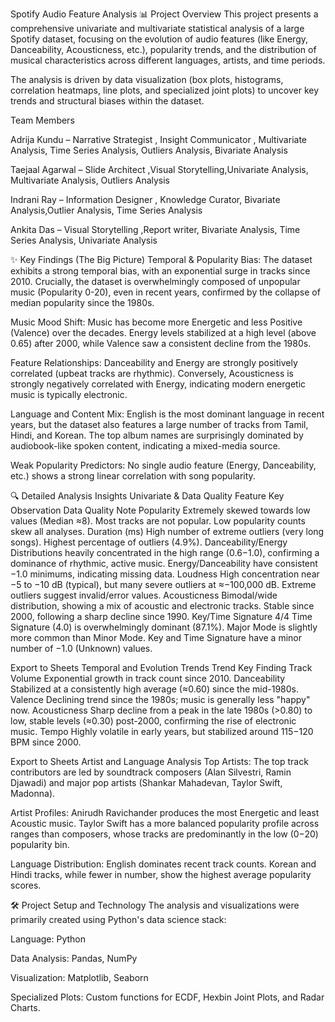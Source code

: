Spotify Audio Feature Analysis
📊 Project Overview
This project presents a comprehensive univariate and multivariate statistical analysis of a large Spotify dataset, focusing on the evolution of audio features (like Energy, Danceability, Acousticness, etc.), popularity trends, and the distribution of musical characteristics across different languages, artists, and time periods.

The analysis is driven by data visualization (box plots, histograms, correlation heatmaps, line plots, and specialized joint plots) to uncover key trends and structural biases within the dataset.

Team Members

Adrija Kundu – Narrative Strategist , Insight Communicator , Multivariate Analysis, Time Series Analysis, Outliers Analysis, Bivariate Analysis

Taejaal Agarwal – Slide Architect ,Visual Storytelling,Univariate Analysis, Multivariate Analysis, Outliers Analysis

Indrani Ray – Information Designer , Knowledge Curator, Bivariate Analysis,Outlier Analysis, Time Series Analysis

Ankita Das – Visual Storytelling ,Report writer, Bivariate Analysis, Time Series Analysis, Univariate Analysis

✨ Key Findings (The Big Picture)
Temporal & Popularity Bias: The dataset exhibits a strong temporal bias, with an exponential surge in tracks since 2010. Crucially, the dataset is overwhelmingly composed of unpopular music (Popularity 0-20), even in recent years, confirmed by the collapse of median popularity since the 1980s.

Music Mood Shift: Music has become more Energetic and less Positive (Valence) over the decades. Energy levels stabilized at a high level (above 0.65) after 2000, while Valence saw a consistent decline from the 1980s.

Feature Relationships: Danceability and Energy are strongly positively correlated (upbeat tracks are rhythmic). Conversely, Acousticness is strongly negatively correlated with Energy, indicating modern energetic music is typically electronic.

Language and Content Mix: English is the most dominant language in recent years, but the dataset also features a large number of tracks from Tamil, Hindi, and Korean. The top album names are surprisingly dominated by audiobook-like spoken content, indicating a mixed-media source.

Weak Popularity Predictors: No single audio feature (Energy, Danceability, etc.) shows a strong linear correlation with song popularity.

🔍 Detailed Analysis Insights
Univariate & Data Quality
Feature	Key Observation	Data Quality Note
Popularity	Extremely skewed towards low values (Median ≈8). Most tracks are not popular.	Low popularity counts skew all analyses.
Duration (ms)	High number of extreme outliers (very long songs).	Highest percentage of outliers (4.9%).
Danceability/Energy	Distributions heavily concentrated in the high range (0.6−1.0), confirming a dominance of rhythmic, active music.	Energy/Danceability have consistent −1.0 minimums, indicating missing data.
Loudness	High concentration near −5 to −10 dB (typical), but many severe outliers at ≈−100,000 dB.	Extreme outliers suggest invalid/error values.
Acousticness	Bimodal/wide distribution, showing a mix of acoustic and electronic tracks.	Stable since 2000, following a sharp decline since 1990.
Key/Time Signature	4/4 Time Signature (4.0) is overwhelmingly dominant (87.1%). Major Mode is slightly more common than Minor Mode.	Key and Time Signature have a minor number of −1.0 (Unknown) values.

Export to Sheets
Temporal and Evolution Trends
Trend	Key Finding
Track Volume	Exponential growth in track count since 2010.
Danceability	Stabilized at a consistently high average (≈0.60) since the mid-1980s.
Valence	Declining trend since the 1980s; music is generally less "happy" now.
Acousticness	Sharp decline from a peak in the late 1980s (>0.80) to low, stable levels (≈0.30) post-2000, confirming the rise of electronic music.
Tempo	Highly volatile in early years, but stabilized around 115−120 BPM since 2000.

Export to Sheets
Artist and Language Analysis
Top Artists: The top track contributors are led by soundtrack composers (Alan Silvestri, Ramin Djawadi) and major pop artists (Shankar Mahadevan, Taylor Swift, Madonna).

Artist Profiles: Anirudh Ravichander produces the most Energetic and least Acoustic music. Taylor Swift has a more balanced popularity profile across ranges than composers, whose tracks are predominantly in the low (0−20) popularity bin.

Language Distribution: English dominates recent track counts. Korean and Hindi tracks, while fewer in number, show the highest average popularity scores.

🛠 Project Setup and Technology
The analysis and visualizations were primarily created using Python's data science stack:

Language: Python

Data Analysis: Pandas, NumPy

Visualization: Matplotlib, Seaborn

Specialized Plots: Custom functions for ECDF, Hexbin Joint Plots, and Radar Charts.
